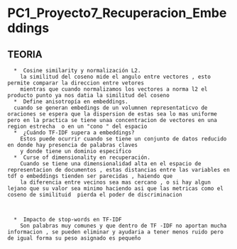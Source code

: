 # PC1_Proyecto7_Recuperacion_Embeddings


## TEORIA 
      *  Cosine similarity y normalización L2.
        la similitud del coseno mide el angulo entre vectores , esto permite comparar la direccion entre vetores  
        mientras que cuando normalizamos los vectores a norma l2 el producto punto ya nos datia la similitud del coseno 
      *  Define anisotropía en embeddings.
      cuando se generan embedings de un volumnen representaticvo de oraciones se espera que la dispersion de estas sea lo mas uniforme pero en la practica se tiene unaa concentracion de vectores en una region estrecha  o en un "cono " del espacio
      *  ¿Cuándo TF-IDF supera a embeddings?
        Estos puede ocurrir cuando se tiene un conjunto de datos reducido en donde hay presencia de palabras claves 
        y donde tiene un dominio especifico 
      *  Curse of dimensionality en recuperación.
        Cuando se tiene una dimensionalidad alta en el espacio de representacion de documentos , estas distancias entre las variables en tdf o embeddings tienden ser parecidas , haiendo que
        la diferencia entre vecinos sea mas cercano , o si hay algun lejano que su valor sea minimo haciendo asi que las metricas como el coseno de similituid  pierda el poder de discriminacion



      *  Impacto de stop-words en TF-IDF
        Son palabras muy comunes y que dentro de TF -IDF no aportan mucha informacion , se pueden eliminar y ayudaria a tener menos ruido pero de igual forma su peso asignado es pequeño